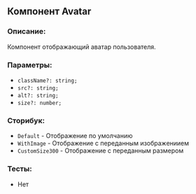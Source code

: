 ## Компонент Avatar

### Описание:

Компонент отображающий аватар пользователя.

### Параметры:

- `className?: string;`
- `src?: string;`
- `alt?: string;`
- `size?: number;`

### Сторибук:

- `Default` - Отображение по умолчанию
- `WithImage` - Отображение с переданным изображениием
- `CustomSize300` - Отображение с переданным размером

### Тесты:

- Нет
